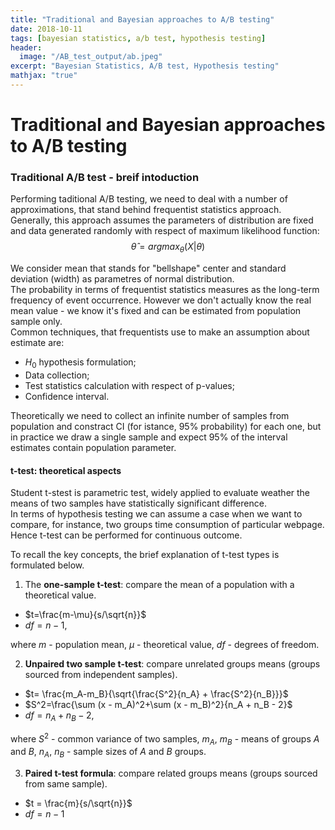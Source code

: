 ```yaml
---
title: "Traditional and Bayesian approaches to A/B testing"
date: 2018-10-11
tags: [bayesian statistics, a/b test, hypothesis testing]
header:
  image: "/AB_test_output/ab.jpeg"
excerpt: "Bayesian Statistics, A/B test, Hypothesis testing"
mathjax: "true"
---
```


# Traditional and Bayesian approaches to A/B testing

### Traditional A/B test - breif intoduction

Performing taditional A/B testing, we need to deal with a number of approximations, that stand behind frequentist statistics approach.<br>
Generally, this approach assumes the parameters of distribution are fixed and data generated randomly with respect of maximum likelihood function: 
$$\hat\theta = argmax_\theta(X |\theta)$$

We consider mean that stands for "bellshape" center and standard deviation (width) as parametres of normal distribution. <br>
The probability in terms of frequentist statistics measures as the long-term frequency of event occurrence. However we don't actually know the real mean value - we know it's fixed and can be estimated from population sample only. <br>
Common techniques, that frequentists use to make an assumption about estimate are:<br>

- $H_0$ hypothesis formulation;
- Data collection;
- Test statistics calculation with respect of p-values;
- Confidence interval.

Theoretically we need to collect an infinite number of samples from population and constract CI (for istance, 95% probability) for each one, but in practice we draw a single sample and expect 95% of the interval estimates contain population parameter.

#### t-test: theoretical aspects

Student t-stest is parametric test, widely applied to evaluate weather the means of two samples have statistically significant difference.<br>
In terms of hypothesis testing we can assume a case when we want to compare, for instance, two groups time consumption of particular webpage. Hence t-test can be performed for continuous outcome. 

To recall the key concepts, the brief explanation of t-test types is formulated below.

1. The **one-sample t-test**: compare the mean of a population with a theoretical value.<br>

 - $t=\frac{m-\mu}{s/\sqrt{n}}$
 - $df=n-1$,<br>
 
where $m$ - population mean, $\mu$ -  theoretical value, $df$ - degrees of freedom.

2. **Unpaired two sample t-test**: compare unrelated groups means (groups sourced from independent samples). 
 - $t= \frac{m_A-m_B}{\sqrt{\frac{S^2}{n_A} + \frac{S^2}{n_B}}}$
 - $S^2=\frac{\sum (x - m_A)^2+\sum (x - m_B)^2}{n_A + n_B - 2}$
 - $df=n_A+n_B-2$,

where $S^2$ - common variance of two samples, $m_A$, $m_B$ - means of groups $A$ and $B$, $n_A$, $n_B$ - sample sizes of $A$ and $B$ groups.

3. **Paired t-test formula**: compare related groups means (groups sourced from same sample).
 - $t = \frac{m}{s/\sqrt{n}}$
 - $df=n-1$
 
 
